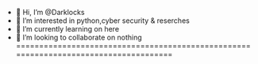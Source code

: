 - 👋 Hi, I’m @Darklocks
- 👀 I’m interested in python,cyber security & reserches
- 🌱 I’m currently learning on here
- 💞️ I’m looking to collaborate on nothing
=====================================================================================
<!---
Darklocks/Darklocks is a ✨ special ✨ repository because its `README.md` (this file) appears on your GitHub profile.
You can click the Preview link to take a look at your changes.
--->
